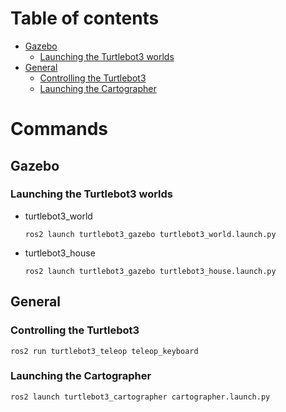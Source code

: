 # Table of contents

- [Gazebo](#gazebo)
    - [Launching the Turtlebot3 worlds](#launching-the-turtlebot3-worlds)
- [General](#general)
    - [Controlling the Turtlebot3](#controlling-the-turtlebot3)
    - [Launching the Cartographer](#launching-the-cartographer)

# Commands

## Gazebo

### Launching the Turtlebot3 worlds

- turtlebot3_world
    ```
    ros2 launch turtlebot3_gazebo turtlebot3_world.launch.py
    ```
- turtlebot3_house
    ```
    ros2 launch turtlebot3_gazebo turtlebot3_house.launch.py
    ```

## General

### Controlling the Turtlebot3

```
ros2 run turtlebot3_teleop teleop_keyboard
```

### Launching the Cartographer

```
ros2 launch turtlebot3_cartographer cartographer.launch.py
```